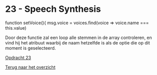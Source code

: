 # 23 - Speech Synthesis

function setVoice(){
			msg.voice = voices.find(voice => voice.name === this.value)
			
Door deze functie zal een loop alle stemmen in de array controleren, en vind hij het atribuut waarbij de naam hetzelfde is als de optie die op dit moment is geselecteerd. 

[Opdracht 23](https://zeijls.github.io/SRPWesBos/23/index-START.html) <br>

[Terug naar het overzicht](https://zeijls.github.io/SRPWesBos/)